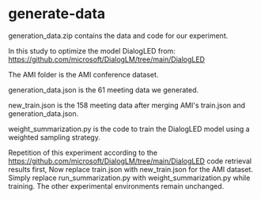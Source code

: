 # generate-data

generation_data.zip contains the data and code for our experiment.

In this study to optimize the model DialogLED from: https://github.com/microsoft/DialogLM/tree/main/DialogLED

The AMI folder is the AMI conference dataset.

generation_data.json is the 61 meeting data we generated.

new_train.json is the 158 meeting data after merging AMI's train.json and generation_data.json.

weight_summarization.py is the code to train the DialogLED model using a weighted sampling strategy.

Repetition of this experiment according to the https://github.com/microsoft/DialogLM/tree/main/DialogLED code retrieval results first,
Now replace train.json with new_train.json for the AMI dataset. Simply replace run_summarization.py with weight_summarization.py while training. The other experimental environments remain unchanged.
